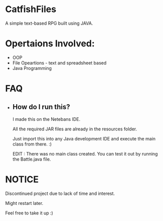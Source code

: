 # CatfishFiles
A simple text-based RPG built using JAVA.

# Opertaions Involved:
  + OOP
  + File Opeartions - text and spreadsheet based
  + Java Programming

# FAQ
 + ## How do I run this?
    I made this on the Netebans IDE. 
    
    All the required JAR files are already in the resources folder.
    
    Just import this into any Java development IDE and execute the main class from there.
    :)
    
    EDIT : There was no main class created. You can test it out by running the Battle.java file.
    
# NOTICE
  Discontinued project due to lack of time and interest.
  
  Might restart later.
  
  Feel free to take it up :)
